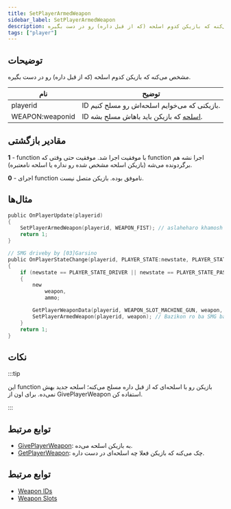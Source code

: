 ```yaml
---
title: SetPlayerArmedWeapon
sidebar_label: SetPlayerArmedWeapon
description: مشخص می‌کنه که بازیکن کدوم اسلحه (که از قبل داره) رو در دست بگیره.
tags: ["player"]
---
```


## توضیحات

مشخص می‌کنه که بازیکن کدوم اسلحه (که از قبل داره) رو در دست بگیره.

| نام            | توضیح                                                                          |
| --------------- | ------------------------------------------------------------------------------------ |
| playerid        | ID بازیکنی که می‌خوایم اسلحه‌اش رو مسلح کنیم.                                           |
| WEAPON:weaponid | ID [اسلحه](../resources/weaponids) که بازیکن باید باهاش مسلح بشه. |

## مقادیر بازگشتی

**1** - function با موفقیت اجرا شد. موفقیت حتی وقتی که function اجرا نشه هم برگردونده می‌شه (بازیکن اسلحه مشخص شده رو نداره یا اسلحه نامعتبره).

**0** - اجرای function ناموفق بوده. بازیکن متصل نیست.

## مثال‌ها

```c
public OnPlayerUpdate(playerid)
{
    SetPlayerArmedWeapon(playerid, WEAPON_FIST); // aslaheharo khamosh mikone
    return 1;
}

// SMG driveby by [03]Garsino
public OnPlayerStateChange(playerid, PLAYER_STATE:newstate, PLAYER_STATE:oldstate)
{
    if (newstate == PLAYER_STATE_DRIVER || newstate == PLAYER_STATE_PASSENGER)
    {
        new
            weapon,
            ammo;

        GetPlayerWeaponData(playerid, WEAPON_SLOT_MACHINE_GUN, weapon, ammo); // SMG weapon bazikon ro dar slot 4 migirim (WEAPON_SLOT_MACHINE_GUN)
        SetPlayerArmedWeapon(playerid, weapon); // Bazikon ro ba SMG baraye driveby set mikonim
    }
    return 1;
}
```

## نکات

:::tip

این function بازیکن رو با اسلحه‌ای که از قبل داره مسلح می‌کنه؛ اسلحه جدید بهش نمی‌ده. برای اون از GivePlayerWeapon استفاده کن.

:::

## توابع مرتبط

- [GivePlayerWeapon](GivePlayerWeapon): به بازیکن اسلحه می‌ده.
- [GetPlayerWeapon](GetPlayerWeapon): چک می‌کنه که بازیکن فعلا چه اسلحه‌ای در دست داره.

## توابع مرتبط

- [Weapon IDs](../resources/weaponids)
- [Weapon Slots](../resources/weaponslots)